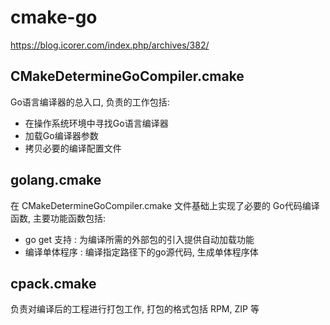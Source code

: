 # cmake-go
https://blog.icorer.com/index.php/archives/382/

## CMakeDetermineGoCompiler.cmake
Go语言编译器的总入口, 负责的工作包括:

- 在操作系统环境中寻找Go语言编译器
- 加载Go编译器参数
- 拷贝必要的编译配置文件

## golang.cmake
在 CMakeDetermineGoCompiler.cmake 文件基础上实现了必要的 Go代码编译函数, 主要功能函数包括:

- go get 支持 : 为编译所需的外部包的引入提供自动加载功能
- 编译单体程序 : 编译指定路径下的go源代码, 生成单体程序体

## cpack.cmake
负责对编译后的工程进行打包工作, 打包的格式包括 RPM, ZIP 等


## 